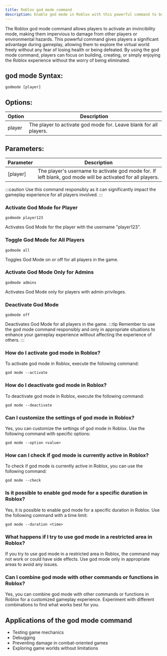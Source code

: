 ```yaml
---
title: Roblox god mode command
description: Enable god mode in Roblox with this powerful command to become invincible in the game.
---
```


The Roblox god mode command allows players to activate an invincibility mode, making them impervious to damage from other players or environmental hazards. This powerful command gives players a significant advantage during gameplay, allowing them to explore the virtual world freely without any fear of losing health or being defeated. By using the god mode command, players can focus on building, creating, or simply enjoying the Roblox experience without the worry of being eliminated.

## god mode Syntax:
```console
godmode [player]
```
## Options:
| Option   | Description                |
|----------|----------------------------|
| player   | The player to activate god mode for. Leave blank for all players. |

## Parameters:
| Parameter | Description                                  |
|-----------|----------------------------------------------|
| [player]  | The player's username to activate god mode for. If left blank, god mode will be activated for all players. |

:::caution
Use this command responsibly as it can significantly impact the gameplay experience for all players involved.
:::
### Activate God Mode for Player
```console
godmode player123
```
Activates God Mode for the player with the username "player123".

### Toggle God Mode for All Players
```console
godmode all
```
Toggles God Mode on or off for all players in the game.

### Activate God Mode Only for Admins
```console
godmode admins
```
Activates God Mode only for players with admin privileges.

### Deactivate God Mode
```console
godmode off
```
Deactivates God Mode for all players in the game.
:::tip
Remember to use the god mode command responsibly and only in appropriate situations to enhance your gameplay experience without affecting the experience of others.
:::

### How do I activate god mode in Roblox?
To activate god mode in Roblox, execute the following command:
```console
god mode --activate
```

### How do I deactivate god mode in Roblox?
To deactivate god mode in Roblox, execute the following command:
```console
god mode --deactivate
```

### Can I customize the settings of god mode in Roblox?
Yes, you can customize the settings of god mode in Roblox. Use the following command with specific options:
```console
god mode --option <value>
```

### How can I check if god mode is currently active in Roblox?
To check if god mode is currently active in Roblox, you can use the following command:
```console
god mode --check
```

### Is it possible to enable god mode for a specific duration in Roblox?
Yes, it is possible to enable god mode for a specific duration in Roblox. Use the following command with a time limit:
```console
god mode --duration <time>
```

### What happens if I try to use god mode in a restricted area in Roblox?
If you try to use god mode in a restricted area in Roblox, the command may not work or could have side effects. Use god mode only in appropriate areas to avoid any issues.

### Can I combine god mode with other commands or functions in Roblox?
Yes, you can combine god mode with other commands or functions in Roblox for a customized gameplay experience. Experiment with different combinations to find what works best for you.
## Applications of the god mode command

- Testing game mechanics
- Debugging
- Preventing damage in combat-oriented games
- Exploring game worlds without limitations
